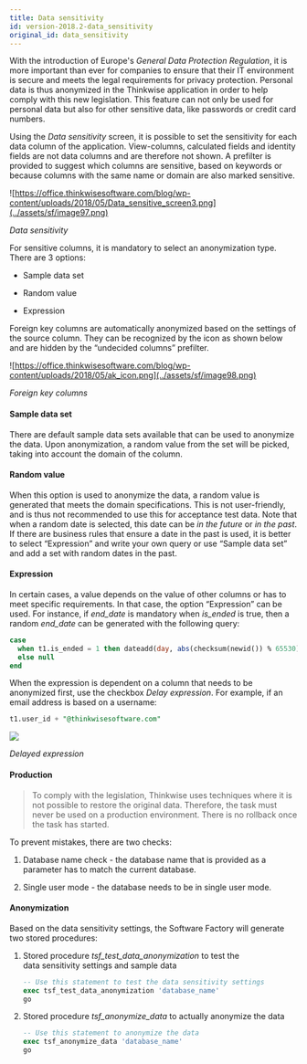 ```yaml
---
title: Data sensitivity
id: version-2018.2-data_sensitivity
original_id: data_sensitivity
---
```


With the introduction of Europe's *General Data Protection Regulation*, it is more important than ever for companies to ensure that their IT environment is secure and meets the legal requirements for privacy protection. Personal data is thus anonymized in the Thinkwise application in order to help comply with this new legislation. This feature can not only be used for personal data but also for other sensitive data, like passwords or credit card numbers.

Using the *Data sensitivity* screen, it is possible to set the sensitivity for each data column of the application. View-columns, calculated fields and identity fields are not data columns and are therefore not shown. A prefilter is provided to suggest which columns are sensitive, based on keywords or because columns with the same name or domain are also marked sensitive.

![https://office.thinkwisesoftware.com/blog/wp-content/uploads/2018/05/Data_sensitive_screen3.png](../assets/sf/image97.png)

*Data sensitivity*

For sensitive columns, it is mandatory to select an anonymization type. There are 3 options:

- Sample data set

- Random value

- Expression

Foreign key columns are automatically anonymized based on the settings of the source column. They can be recognized by the icon as shown below and are hidden by the “undecided columns” prefilter.

![https://office.thinkwisesoftware.com/blog/wp-content/uploads/2018/05/ak_icon.png](../assets/sf/image98.png)

*Foreign key columns*

#### Sample data set

There are default sample data sets available that can be used to anonymize the data. Upon anonymization, a random value from the set will be picked, taking into account the domain of the column.

#### Random value

When this option is used to anonymize the data, a random value is generated that meets the domain specifications. This is not user-friendly, and is thus not recommended to use this for acceptance test data. Note that when a random date is selected, this date can be *in the future* or *in the past*. If there are business rules that ensure a date in the past is used, it is better to select “Expression” and write your own query or use “Sample data set” and add a set with random dates in the past.

#### Expression

In certain cases, a value depends on the value of other columns or has to meet specific requirements. In that case, the option “Expression” can be used. For instance, if *end_date* is mandatory when *is_ended* is true, then a random *end_date* can be generated with the following query:

```sql
case
  when t1.is_ended = 1 then dateadd(day, abs(checksum(newid()) % 65530), 0)
  else null
end
```

When the expression is dependent on a column that needs to be anonymized first, use the checkbox *Delay expression*. For example, if an email address is based on a username:

```sql
t1.user_id + "@thinkwisesoftware.com"
```

![](../assets/sf/image101.png)

*Delayed expression*

#### Production

>  To comply with the legislation, Thinkwise uses techniques where it is not possible to restore the original data. Therefore, the task must never be used on a production environment. There is no rollback once the task has started.

To prevent mistakes, there are two checks:

1.  Database name check - the database name that is provided as a parameter has to match the current database.

2.  Single user mode - the database needs to be in single user mode.

#### Anonymization

Based on the data sensitivity settings, the Software Factory will generate two stored procedures:

1.  Stored procedure *tsf_test_data_anonymization* to test the data sensitivity settings and sample data

    ```sql
    -- Use this statement to test the data sensitivity settings
    exec tsf_test_data_anonymization 'database_name'
    go
    ```

2.  Stored procedure *tsf_anonymize_data* to actually anonymize the data

    ```sql
    -- Use this statement to anonymize the data
    exec tsf_anonymize_data 'database_name'
    go
    ```

